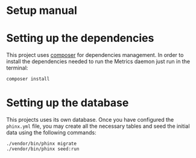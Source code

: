 Setup manual
=================

# Setting up the dependencies

This project uses [composer](https://getcomposer.org/) for dependencies management. In order to install the dependencies needed to run the Metrics daemon just run in the terminal:

```
composer install
```

# Setting up the database

This projects uses its own database. Once you have configured the `phinx.yml` file, you may create all the necessary tables and seed the initial data using the following commands:

```
./vendor/bin/phinx migrate
./vendor/bin/phinx seed:run
```
